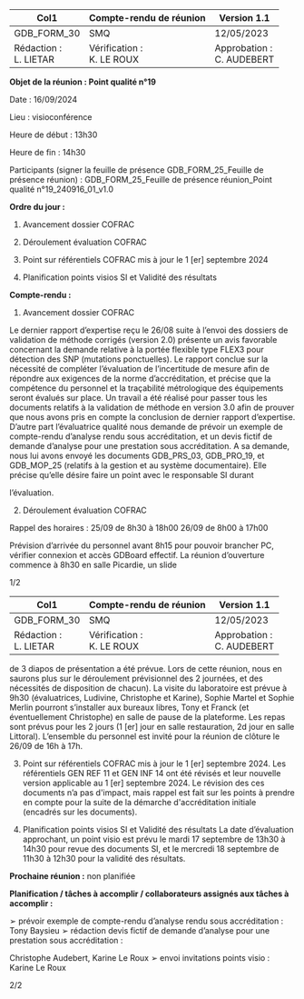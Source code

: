 |Col1|Compte-rendu de réunion|Version 1.1|
|---|---|---|
|GDB_FORM_30|SMQ|12/05/2023|
|Rédaction :<br>L. LIETAR|Vérification :<br>K. LE ROUX|Approbation :<br>C. AUDEBERT|


**Objet de la réunion : Point qualité n°19**

Date : 16/09/2024

Lieu : visioconférence

Heure de début : 13h30

Heure de fin : 14h30

Participants (signer la feuille de présence GDB_FORM_25_Feuille de présence réunion) :
GDB_FORM_25_Feuille de présence réunion_Point qualité n°19_240916_01_v1.0

**Ordre du jour :**
1. Avancement dossier COFRAC

2. Déroulement évaluation COFRAC

3. Point sur référentiels COFRAC mis à jour le 1 [er] septembre 2024
4. Planification points visios SI et Validité des résultats

**Compte-rendu :**

1. Avancement dossier COFRAC

Le dernier rapport d’expertise reçu le 26/08 suite à l’envoi des dossiers de validation de
méthode corrigés (version 2.0) présente un avis favorable concernant la demande relative à
la portée flexible type FLEX3 pour détection des SNP (mutations ponctuelles). Le rapport
conclue sur la nécessité de compléter l’évaluation de l’incertitude de mesure afin de répondre
aux exigences de la norme d’accréditation, et précise que la compétence du personnel et la
traçabilité métrologique des équipements seront évalués sur place. Un travail a été réalisé
pour passer tous les documents relatifs à la validation de méthode en version 3.0 afin de
prouver que nous avons pris en compte la conclusion de dernier rapport d’expertise.
D’autre part l’évaluatrice qualité nous demande de prévoir un exemple de compte-rendu
d’analyse rendu sous accréditation, et un devis fictif de demande d’analyse pour une
prestation sous accréditation. A sa demande, nous lui avons envoyé les documents
GDB_PRS_03, GDB_PRO_19, et GDB_MOP_25 (relatifs à la gestion et au système
documentaire). Elle précise qu’elle désire faire un point avec le responsable SI durant

l’évaluation.

2. Déroulement évaluation COFRAC

Rappel des horaires : 25/09 de 8h30 à 18h00
26/09 de 8h00 à 17h00

Prévision d’arrivée du personnel avant 8h15 pour pouvoir brancher PC, vérifier connexion et
accès GDBoard effectif. La réunion d’ouverture commence à 8h30 en salle Picardie, un slide

1/2

|Col1|Compte-rendu de réunion|Version 1.1|
|---|---|---|
|GDB_FORM_30|SMQ|12/05/2023|
|Rédaction :<br>L. LIETAR|Vérification :<br>K. LE ROUX|Approbation :<br>C. AUDEBERT|


de 3 diapos de présentation a été prévue. Lors de cette réunion, nous en saurons plus sur le
déroulement prévisionnel des 2 journées, et des nécessités de disposition de chacun). La
visite du laboratoire est prévue à 9h30 (évaluatrices, Ludivine, Christophe et Karine), Sophie
Martel et Sophie Merlin pourront s’installer aux bureaux libres, Tony et Franck (et
éventuellement Christophe) en salle de pause de la plateforme. Les repas sont prévus pour
les 2 jours (1 [er] jour en salle restauration, 2d jour en salle Littoral). L’ensemble du personnel
est invité pour la réunion de clôture le 26/09 de 16h à 17h.

3. Point sur référentiels COFRAC mis à jour le 1 [er] septembre 2024.
Les référentiels GEN REF 11 et GEN INF 14 ont été révisés et leur nouvelle version applicable
au 1 [er] septembre 2024. Le révision des ces documents n’a pas d'impact, mais rappel est fait
sur les points à prendre en compte pour la suite de la démarche d'accréditation initiale
(encadrés sur les documents).

4. Planification points visios SI et Validité des résultats
La date d’évaluation approchant, un point visio est prévu le mardi 17 septembre de 13h30 à
14h30 pour revue des documents SI, et le mercredi 18 septembre de 11h30 à 12h30 pour la
validité des résultats.

**Prochaine réunion :** non planifiée

**Planification / tâches à accomplir / collaborateurs assignés aux tâches à accomplir :**

➢ prévoir exemple de compte-rendu d’analyse rendu sous accréditation : Tony Baysieu
➢ rédaction devis fictif de demande d’analyse pour une prestation sous accréditation :

Christophe Audebert, Karine Le Roux
➢ envoi invitations points visio : Karine Le Roux

2/2

